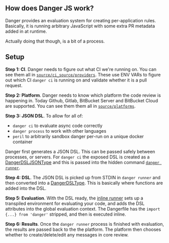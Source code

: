 ## How does Danger JS work?

Danger provides an evaluation system for creating per-application rules. Basically, it is running arbitrary JavaScript
with some extra PR metadata added in at runtime.

Actually doing that though, is a bit of a process.

## Setup

**Step 1: CI**. Danger needs to figure out what CI we're running on. You can see them all in [
`source/ci_source/providers`][provs]. These use ENV VARs to figure out which CI `danger ci` is running on and validate
whether it is a pull request.

**Step 2: Platform**. Danger needs to know which platform the code review is happening in. Today Github, Gitlab,
BitBucket Server and BitBucket Cloud are supported. You can see them them all in [`source/platforms`][platforms].

**Step 3: JSON DSL**. To allow for all of:

- `danger ci` to evaluate async code correctly
- `danger process` to work with other languages
- `peril` to arbitrarily sandbox danger per-run on a unique docker container

Danger first generates a JSON DSL. This can be passed safely between processes, or servers. For `danger ci` the exposed
DSL is created as a [DangerDSLJSONType][dangerdsl] and this is passed into the hidden command [`danger runner`][runner].

**Step 4: DSL**. The JSON DSL is picked up from STDIN in `danger runner` and then converted into a
[DangerDSLType][dangerdsl]. This is basically where functions are added into the DSL.

**Step 5: Evaluation**. With the DSL ready, the [inline runner][in_runner] sets up a transpiled environment for
evaluating your code, and adds the DSL attributes into the global evaluation context. The Dangerfile has the
`import {...} from 'danger'` stripped, and then is executed inline.

**Step 6: Results**. Once the `danger runner` process is finished with evaluation, the results are passed back to the
the platform. The platform then chooses whether to create/delete/edit any messages in core review.

[provs]: https://github.com/danger/danger-js/tree/master/source/ci_source/providers
[dangerdsl]: https://github.com/danger/danger-js/blob/master/source/dsl/DangerDSL.ts
[runner]: https://github.com/danger/danger-js/blob/master/source/commands/danger-runner.ts
[in_runner]: https://github.com/danger/danger-js/blob/master/source/runner/runners/inline.ts
[platforms]: https://github.com/danger/danger-js/blob/master/source/platforms
